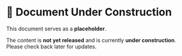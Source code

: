 # 🚧 Document Under Construction

This document serves as a **placeholder**.

The content is **not yet released** and is currently **under construction**.  
Please check back later for updates.
